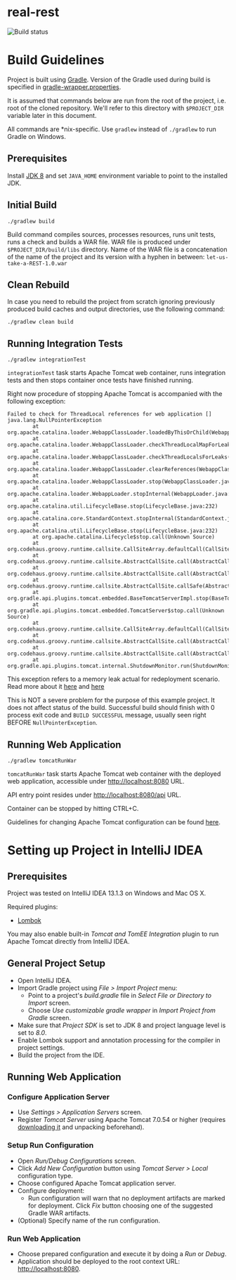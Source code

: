 real-rest
=========
![Build status](https://travis-ci.org/flushdia/take-a-REST.svg?branch=master)

# Build Guidelines

Project is built using [Gradle](http://www.gradle.org/).
Version of the Gradle used during build is specified in
[gradle-wrapper.properties](https://github.com/flushdia/let-us-take-a-REST/blob/master/gradle/wrapper/gradle-wrapper.properties).

It is assumed that commands below are run from the root of the project, i.e. root of the cloned repository.
We'll refer to this directory with `$PROJECT_DIR` variable later in this document.

All commands are \*nix-specific. Use `gradlew` instead of `./gradlew` to run Gradle on Windows.

## Prerequisites

Install [JDK 8](http://www.oracle.com/technetwork/java/javase/downloads/jdk8-downloads-2133151.html)
and set `JAVA_HOME` environment variable to point to the installed JDK.

## Initial Build

`./gradlew build`

Build command compiles sources, processes resources, runs unit tests, runs a check and builds a WAR file.
WAR file is produced under `$PROJECT_DIR/build/libs` directory.
Name of the WAR file is a concatenation of the name of the project and its version with a hyphen in between:
`let-us-take-a-REST-1.0.war`

## Clean Rebuild

In case you need to rebuild the project from scratch ignoring
previously produced build caches and output directories, use the following command:

`./gradlew clean build`

## Running Integration Tests

`./gradlew integrationTest`

`integrationTest` task starts Apache Tomcat web container, runs integration tests and
then stops container once tests have finished running.

Right now procedure of stopping Apache Tomcat is accompanied with the following exception:

    Failed to check for ThreadLocal references for web application []
    java.lang.NullPointerException
            at org.apache.catalina.loader.WebappClassLoader.loadedByThisOrChild(WebappClassLoader.java:2636)
            at org.apache.catalina.loader.WebappClassLoader.checkThreadLocalMapForLeaks(WebappClassLoader.java:2552)
            at org.apache.catalina.loader.WebappClassLoader.checkThreadLocalsForLeaks(WebappClassLoader.java:2507)
            at org.apache.catalina.loader.WebappClassLoader.clearReferences(WebappClassLoader.java:2013)
            at org.apache.catalina.loader.WebappClassLoader.stop(WebappClassLoader.java:1908)
            at org.apache.catalina.loader.WebappLoader.stopInternal(WebappLoader.java:661)
            at org.apache.catalina.util.LifecycleBase.stop(LifecycleBase.java:232)
            at org.apache.catalina.core.StandardContext.stopInternal(StandardContext.java:5702)
            at org.apache.catalina.util.LifecycleBase.stop(LifecycleBase.java:232)
            at org.apache.catalina.Lifecycle$stop.call(Unknown Source)
            at org.codehaus.groovy.runtime.callsite.CallSiteArray.defaultCall(CallSiteArray.java:42)
            at org.codehaus.groovy.runtime.callsite.AbstractCallSite.call(AbstractCallSite.java:108)
            at org.codehaus.groovy.runtime.callsite.AbstractCallSite.call(AbstractCallSite.java:112)
            at org.codehaus.groovy.runtime.callsite.AbstractCallSite.callSafe(AbstractCallSite.java:75)
            at org.gradle.api.plugins.tomcat.embedded.BaseTomcatServerImpl.stop(BaseTomcatServerImpl.groovy:43)
            at org.gradle.api.plugins.tomcat.embedded.TomcatServer$stop.call(Unknown Source)
            at org.codehaus.groovy.runtime.callsite.CallSiteArray.defaultCall(CallSiteArray.java:42)
            at org.codehaus.groovy.runtime.callsite.AbstractCallSite.call(AbstractCallSite.java:108)
            at org.codehaus.groovy.runtime.callsite.AbstractCallSite.call(AbstractCallSite.java:112)
            at org.gradle.api.plugins.tomcat.internal.ShutdownMonitor.run(ShutdownMonitor.groovy:75)

This exception refers to a memory leak actual for redeployment scenario.
Read more about it [here](http://stackoverflow.com/questions/7788280/memory-leak-when-redeploying-application-in-tomcat)
and [here](http://stackoverflow.com/questions/9992526/what-are-these-warnings-in-catalina-out)

This is NOT a severe problem for the purpose of this example project.
It does not affect status of the build.
Successful build should finish with 0 process exit code and `BUILD SUCCESSFUL` message,
usually seen right BEFORE `NullPointerException`.

## Running Web Application

`./gradlew tomcatRunWar`

`tomcatRunWar` task starts Apache Tomcat web container with the deployed web application,
accessible under [http://localhost:8080](http://localhost:8080) URL.

API entry point resides under [http://localhost:8080/api](http://localhost:8080/api) URL.

Container can be stopped by hitting CTRL+C.

Guidelines for changing Apache Tomcat configuration can be found [here](https://github.com/bmuschko/gradle-tomcat-plugin).

# Setting up Project in IntelliJ IDEA

## Prerequisites

Project was tested on IntelliJ IDEA 13.1.3 on Windows and Mac OS X.

Required plugins:
* [Lombok](http://plugins.jetbrains.com/plugin/6317?pr=idea)

You may also enable built-in *Tomcat and TomEE Integration* plugin
to run Apache Tomcat directly from IntelliJ IDEA.

## General Project Setup

 * Open IntelliJ IDEA.
 * Import Gradle project using *File > Import Project* menu:
     * Point to a project's *build.gradle* file in *Select File or Directory to Import* screen. 
     * Choose *Use customizable gradle wrapper* in *Import Project from Gradle* screen.
 * Make sure that *Project SDK* is set to JDK 8 and project language level is set to *8.0*.
 * Enable Lombok support and annotation processing for the compiler in project settings.
 * Build the project from the IDE.

## Running Web Application

### Configure Application Server
 
 * Use *Settings > Application Servers* screen.
 * Register *Tomcat Server* using Apache Tomcat 7.0.54 or higher
(requires [downloading it](http://tomcat.apache.org/download-70.cgi) and unpacking beforehand).

### Setup Run Configuration

 * Open *Run/Debug Configurations* screen.
 * Click *Add New Configuration* button using *Tomcat Server > Local* configuration type.
 * Choose configured Apache Tomcat application server.
 * Configure deployment:
     * Run configuration will warn that no deployment artifacts are marked for deployment.
Click *Fix* button choosing one of the suggested Gradle WAR artifacts.
 * (Optional) Specify name of the run configuration.

### Run Web Application

 * Choose prepared configuration and execute it by doing a *Run* or *Debug*.
 * Application should be deployed to the root context URL: [http://localhost:8080](http://localhost:8080).
